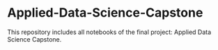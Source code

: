 # Applied-Data-Science-Capstone
This repository includes all notebooks of the final project: Applied Data Science Capstone.

